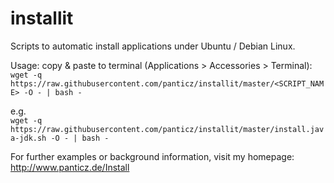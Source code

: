 installit
=========

Scripts to automatic install applications under Ubuntu / Debian Linux.

Usage: copy & paste to terminal (Applications > Accessories > Terminal): 
`wget -q https://raw.githubusercontent.com/panticz/installit/master/<SCRIPT_NAME> -O - | bash -`

e.g.  
`wget -q https://raw.githubusercontent.com/panticz/installit/master/install.java-jdk.sh -O - | bash -`


For further examples or background information, visit my homepage:  
http://www.panticz.de/Install
